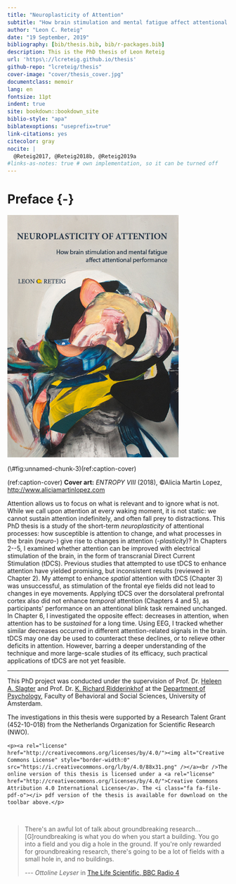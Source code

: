 ```yaml
--- 
title: "Neuroplasticity of Attention"
subtitle: "How brain stimulation and mental fatigue affect attentional performance"
author: "Leon C. Reteig"
date: "19 September, 2019"
bibliography: [bib/thesis.bib, bib/r-packages.bib]
description: This is the PhD thesis of Leon Reteig
url: 'https\://lcreteig.github.io/thesis'
github-repo: "lcreteig/thesis"
cover-image: "cover/thesis_cover.jpg"
documentclass: memoir
lang: en
fontsize: 11pt
indent: true
site: bookdown::bookdown_site
biblio-style: "apa"
biblatexoptions: "useprefix=true"
link-citations: yes
citecolor: gray
nocite: |
  @Reteig2017, @Reteig2018b, @Reteig2019a
#links-as-notes: true # own implementation, so it can be turned off
---
```





# Preface {-}

<div class="figure">
<img src="cover/thesis_cover.jpg" alt="(ref:caption-cover)" width="390px" height="550px" />
<p class="caption">(\#fig:unnamed-chunk-3)(ref:caption-cover)</p>
</div>

(ref:caption-cover) __Cover art:__ _ENTROPY VIII_ (2018), &copy;Alicia Martin Lopez, <http://www.aliciamartinlopez.com>

Attention allows us to focus on what is relevant and to ignore what is not. While we call upon attention at every waking moment, it is not static: we cannot sustain attention indefinitely, and often fall prey to distractions. This PhD thesis is a study of the short-term _neuroplasticity_ of attentional processes: how susceptible is attention to change, and what processes in the brain (_neuro_-) give rise to changes in attention (-_plasticity_)? In Chapters 2--5, I examined whether attention can be improved with electrical stimulation of the brain, in the form of transcranial Direct Current Stimulation (tDCS). Previous studies that attempted to use tDCS to enhance attention have yielded promising, but inconsistent results (reviewed in Chapter 2). My attempt to enhance _spatial_ attention with tDCS (Chapter 3) was unsuccessful, as stimulation of the frontal eye fields did not lead to changes in eye movements. Applying tDCS over the dorsolateral prefrontal cortex also did not enhance _temporal_ attention (Chapters 4 and 5), as participants' performance on an attentional blink task remained unchanged. In Chapter 6, I investigated the opposite effect: decreases in attention, when attention has to be _sustained_ for a long time. Using EEG, I tracked whether similar decreases occurred in different attention-related signals in the brain. tDCS may one day be used to counteract these declines, or to relieve other deficits in attention. However, barring a deeper understanding of the technique and more large-scale studies of its efficacy, such practical applications of tDCS are not yet feasible.

---

This PhD project was conducted under the supervision of Prof. Dr. [Heleen A. Slagter](https://www.heleenslagter.com/) and Prof. Dr. [K. Richard Ridderinkhof](https://www.uva.nl/en/profile/r/i/k.r.ridderinkhof/k.r.ridderinkhof.html) at the [Department of Psychology](https://psyres.uva.nl/), Faculty of Behavioral and Social Sciences, University of Amsterdam.

The investigations in this thesis were supported by a Research Talent Grant (452-10-018) from the Netherlands Organization for Scientific Research (NWO).

```{=html}
<p><a rel="license" href="http://creativecommons.org/licenses/by/4.0/"><img alt="Creative Commons License" style="border-width:0" src="https://i.creativecommons.org/l/by/4.0/88x31.png" /></a><br />The online version of this thesis is licensed under a <a rel="license" href="http://creativecommons.org/licenses/by/4.0/">Creative Commons Attribution 4.0 International License</a>. The <i class="fa fa-file-pdf-o"></i> pdf version of the thesis is available for download on the toolbar above.</p>
```

<br>

> There's an awful lot of talk about groundbreaking research... [G]roundbreaking is what you do when you start a building. You go into a field and you dig a hole in the ground. If you're only rewarded for groundbreaking research, there's going to be a lot of fields with a small hole in, and no buildings.
>
> --- _Ottoline Leyser_ in [The Life Scientific, BBC Radio 4](https://www.bbc.co.uk/programmes/b08q5wxx)
